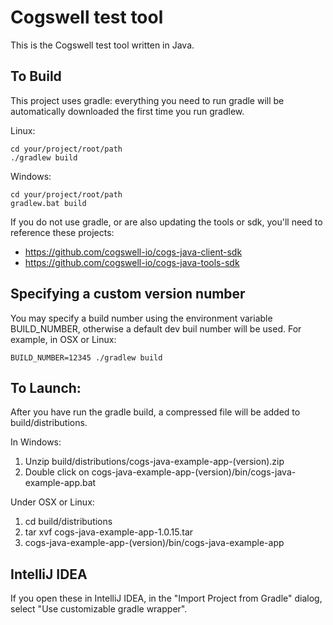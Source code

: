 # Cogswell test tool
This is the Cogswell test tool written in Java.

## To Build
This project uses gradle: everything you need to run gradle will be automatically downloaded the first time you run gradlew.

Linux:
```
cd your/project/root/path
./gradlew build
```

Windows:
```
cd your/project/root/path
gradlew.bat build
```

If you do not use gradle, or are also updating the tools or sdk, you'll need to reference these projects:
* https://github.com/cogswell-io/cogs-java-client-sdk
* https://github.com/cogswell-io/cogs-java-tools-sdk

## Specifying a custom version number
You may specify a build number using the environment variable BUILD_NUMBER, otherwise a default dev buil number will be used.  For example, in OSX or Linux:
```
BUILD_NUMBER=12345 ./gradlew build
```

## To Launch:

After you have run the gradle build, a compressed file will be added to build/distributions.

In Windows:

1. Unzip build/distributions/cogs-java-example-app-(version).zip
2. Double click on cogs-java-example-app-(version)/bin/cogs-java-example-app.bat

Under OSX or Linux: 

1. cd build/distributions
2. tar xvf cogs-java-example-app-1.0.15.tar
3. cogs-java-example-app-(version)/bin/cogs-java-example-app

## IntelliJ IDEA

If you open these in IntelliJ IDEA, in the "Import Project from Gradle" dialog, select "Use customizable gradle wrapper".
